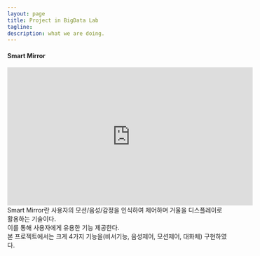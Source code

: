 ```yaml
---
layout: page
title: Project in BigData Lab
tagline:  
description: what we are doing.
---
```

#### Smart Mirror




<iframe width="560" height="315" src="https://www.youtube.com/embed/rkvoEQ5mxfo" frameborder="0" allowfullscreen></iframe>
Smart Mirror란 사용자의 모션/음성/감정을 인식하여 제어하며 거울을 디스플레이로 활용하는 기술이다.<br>
이를 통해 사용자에게 유용한 기능 제공한다.<br>
본 프로젝트에서는 크게 4가지 기능을(비서기능, 음성제어, 모션제어, 대화체) 구현하였다.<br>




<!-- [Demo](https://j1kg8eg5p9.execute-api.us-east-1.amazonaws.com/deploy) -->
